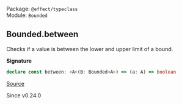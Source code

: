 Package: `@effect/typeclass`<br />
Module: `Bounded`<br />

## Bounded.between

Checks if a value is between the lower and upper limit of a bound.

**Signature**

```ts
declare const between: <A>(B: Bounded<A>) => (a: A) => boolean
```

[Source](https://github.com/Effect-TS/effect/tree/main/packages/typeclass/src/Bounded.ts#L51)

Since v0.24.0